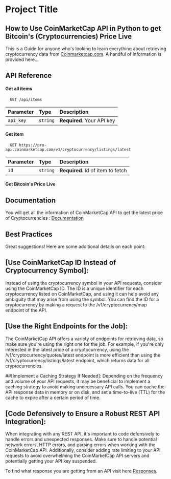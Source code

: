
# Project Title

## How to Use CoinMarketCap API in Python to get Bitcoin's (Cryptocurrencies) Price Live 

This is a Guide for anyone who's looking to learn everything about retrieving cryptocurrency data from [Coinmarketcap.com](https://coinmarketcap.com/). A handful of information is provided here...


## API Reference

#### Get all items

```http
  GET /api/items
```

| Parameter | Type     | Description                |
| :-------- | :------- | :------------------------- |
| `api_key` | `string` | **Required**. Your API key |

#### Get item

```http
  GET https://pro-api.coinmarketcap.com/v1/cryptocurrency/listings/latest
```

| Parameter | Type     | Description                       |
| :-------- | :------- | :-------------------------------- |
| `id`      | `string` | **Required**. Id of item to fetch |

#### Get Bitcoin's Price Live






## Documentation

You will get all the information of CoinMarketCap API to get the latest price of Cryptocurrencies : [Documentation](https://coinmarketcap.com/api/documentation/v1/#operation/getV1ContentLatest)


## Best Practices

Great suggestions! Here are some additional details on each point:

## [Use CoinMarketCap ID Instead of Cryptocurrency Symbol]:
Instead of using the cryptocurrency symbol in your API requests, consider using the CoinMarketCap ID. The ID is a unique identifier for each cryptocurrency listed on CoinMarketCap, and using it can help avoid any ambiguity that may arise from using the symbol. You can find the ID for a cryptocurrency by making a request to the /v1/cryptocurrency/map endpoint of the API.

## [Use the Right Endpoints for the Job]: 
The CoinMarketCap API offers a variety of endpoints for retrieving data, so make sure you're using the right one for the job. For example, if you're only interested in the latest price of a cryptocurrency, using the /v1/cryptocurrency/quotes/latest endpoint is more efficient than using the /v1/cryptocurrency/listings/latest endpoint, which returns data for all cryptocurrencies.

##[Implement a Caching Strategy If Needed]: 
Depending on the frequency and volume of your API requests, it may be beneficial to implement a caching strategy to avoid making unnecessary API calls. You can cache the API response data in memory or on disk, and set a time-to-live (TTL) for the cache to expire after a certain period of time.

## [Code Defensively to Ensure a Robust REST API Integration]: 
When integrating with any REST API, it's important to code defensively to handle errors and unexpected responses. Make sure to handle potential network errors, HTTP errors, and parsing errors when working with the CoinMarketCap API. Additionally, consider adding rate limiting to your API requests to avoid overwhelming the CoinMarketCap API servers and potentially getting your API key suspended.

To find what response you are getting from an API visit here [Responses](https://coinmarketcap.com/api/documentation/v1/#operation/getV1ContentLatest).
